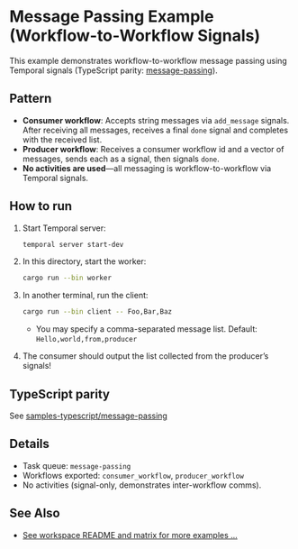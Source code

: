 # Message Passing Example (Workflow-to-Workflow Signals)

This example demonstrates workflow-to-workflow message passing using Temporal signals (TypeScript parity: [message-passing](https://github.com/temporalio/samples-typescript/tree/main/message-passing)).

## Pattern

- **Consumer workflow**: Accepts string messages via `add_message` signals. After receiving all messages, receives a final `done` signal and completes with the received list.
- **Producer workflow**: Receives a consumer workflow id and a vector of messages, sends each as a signal, then signals `done`.
- **No activities are used**—all messaging is workflow-to-workflow via Temporal signals.

## How to run

1. Start Temporal server:
   ```bash
   temporal server start-dev
   ```
2. In this directory, start the worker:
   ```bash
   cargo run --bin worker
   ```
3. In another terminal, run the client:
   ```bash
   cargo run --bin client -- Foo,Bar,Baz
   ```
   - You may specify a comma-separated message list. Default: `Hello,world,from,producer`

4. The consumer should output the list collected from the producer’s signals!

## TypeScript parity

See [samples-typescript/message-passing](https://github.com/temporalio/samples-typescript/tree/main/message-passing)

## Details
- Task queue: `message-passing`
- Workflows exported: `consumer_workflow`, `producer_workflow`
- No activities (signal-only, demonstrates inter-workflow comms).

## See Also
- [See workspace README and matrix for more examples …](../../README.md)
